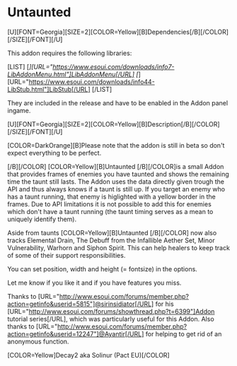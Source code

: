 # Untaunted

[U][FONT=Georgia][SIZE=2][COLOR=Yellow][B]Dependencies[/B][/COLOR][/SIZE][/FONT][/U]

This addon requires the following libraries:

[LIST]
[*][URL="https://www.esoui.com/downloads/info7-LibAddonMenu.html"]LibAddonMenu[/URL]
[*][URL="https://www.esoui.com/downloads/info44-LibStub.html"]LibStub[/URL]
[/LIST]

They are included in the release and have to be enabled in the Addon panel ingame.

[U][FONT=Georgia][SIZE=2][COLOR=Yellow][B]Description[/B][/COLOR][/SIZE][/FONT][/U]

[COLOR=DarkOrange][B]Please note that the addon is still in beta so don't expect everything to be perfect.

[/B][/COLOR] [COLOR=Yellow][B]Untaunted [/B][/COLOR]is a small Addon that provides frames of enemies you have taunted and shows the remaining time the taunt still lasts. The Addon uses the data directly given trough the API and thus always knows if a taunt is still up. If you target an enemy who has a taunt running, that enemy is higlighted with a yellow border in the frames. Due to API limitations it is not possible to add this for enemies which don't have a taunt running (the taunt timing serves as a mean to uniquely identify them). 

Aside from taunts [COLOR=Yellow][B]Untaunted [/B][/COLOR] now also tracks Elemental Drain, The Debuff from the Infallible Aether Set, Minor Vulnerability, Warhorn and Siphon Spirit. This can help healers to keep track of some of their support responsibilities.

You can set position, width and height (= fontsize) in the options.

Let me know if you like it and if you have features you miss. 

Thanks to [URL="http://www.esoui.com/forums/member.php?action=getinfo&userid=5815"]@sirinsidiator[/URL] for his [URL="http://www.esoui.com/forums/showthread.php?t=6399"]Addon tutorial series[/URL], which was particularly useful for this Addon. 
Also thanks to [URL="http://www.esoui.com/forums/member.php?action=getinfo&userid=12247"]@Ayantir[/URL] for helping to get rid of an anonymous function.

[COLOR=Yellow]Decay2 aka Solinur (Pact EU)[/COLOR]

